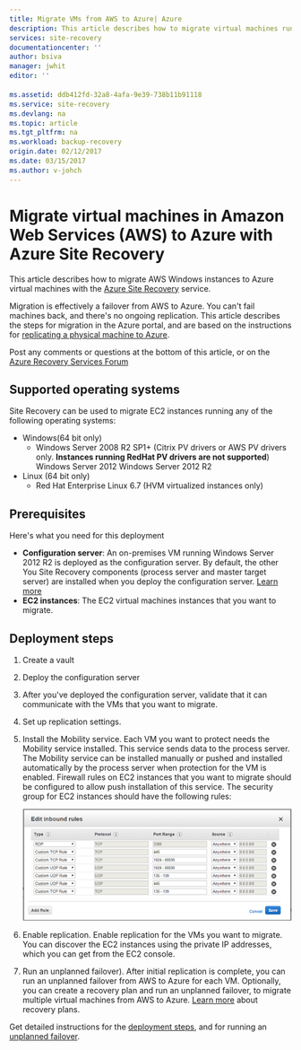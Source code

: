 ```yaml
---
title: Migrate VMs from AWS to Azure| Azure
description: This article describes how to migrate virtual machines running in Amazon Web Services (AWS) to Azure using Azure Site Recovery.
services: site-recovery
documentationcenter: ''
author: bsiva
manager: jwhit
editor: ''

ms.assetid: ddb412fd-32a8-4afa-9e39-738b11b91118
ms.service: site-recovery
ms.devlang: na
ms.topic: article
ms.tgt_pltfrm: na
ms.workload: backup-recovery
origin.date: 02/12/2017
ms.date: 03/15/2017
ms.author: v-johch
---
```


# Migrate virtual machines in Amazon Web Services (AWS) to Azure with Azure Site Recovery

This article describes how to migrate AWS Windows instances to Azure virtual machines with the [Azure Site Recovery](./site-recovery-overview.md) service.

Migration is effectively a failover from AWS to Azure. You can't fail machines back, and there's no ongoing replication. This article describes the steps for migration in the Azure portal, and are based on the instructions for [replicating a physical machine to Azure](./site-recovery-vmware-to-azure.md).

Post any comments or questions at the bottom of this article, or on the [Azure Recovery Services Forum](https://social.msdn.microsoft.com/Forums/zh-cn/home?forum=hypervrecovmgr)

## Supported operating systems

Site Recovery can be used to migrate EC2 instances running any of the following operating systems:

- Windows(64 bit only)
    - Windows Server 2008 R2 SP1+ (Citrix PV drivers or AWS PV drivers only. **Instances running RedHat PV drivers are not supported**)
    Windows Server 2012
    Windows Server 2012 R2
- Linux (64 bit only)
    - Red Hat Enterprise Linux 6.7 (HVM virtualized instances only)

## Prerequisites

Here's what you need for this deployment

* **Configuration server**: An on-premises VM running Windows Server 2012 R2 is deployed as the configuration server. By default, the other You Site Recovery components (process server and master target server) are installed when you deploy the configuration server. [Learn more](./site-recovery-components.md#replicate-vmware-vmsphysical-servers-to-azure)
* **EC2 instances**: The EC2 virtual machines instances that you want to migrate.

## Deployment steps

1. Create a vault
2. Deploy the configuration server
3. After you've deployed the configuration server, validate that it can communicate with the VMs that you want to migrate.
4. Set up replication settings.
5. Install the Mobility service. Each VM you want to protect needs the Mobility service installed. This service sends data to the process server. The Mobility service can be installed manually or pushed and installed automatically by the process server when protection for the VM is enabled. Firewall rules on EC2 instances that you want to migrate should be configured to allow push installation of this service. The security group for EC2 instances should have the following rules:

    ![firewall rules](./media/site-recovery-migrate-aws-to-azure/migrate-firewall.png)
6. Enable replication. Enable replication for the VMs you want to migrate. You can discover the EC2 instances using the private IP addresses, which you can get from the EC2 console.
7. Run an unplanned failover). After initial replication is complete, you can run an unplanned failover from AWS to Azure for each VM. Optionally, you can create a recovery plan and run an unplanned failover, to migrate multiple virtual machines from AWS to Azure. [Learn more](./site-recovery-create-recovery-plans.md) about recovery plans.

Get detailed instructions for the [deployment steps](./site-recovery-vmware-to-azure.md), and for running an [unplanned failover](./site-recovery-failover.md#run-an-unplanned-failover).